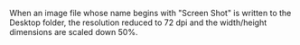 When an image file whose name begins with "Screen Shot" is written to the Desktop folder, the resolution reduced to 72 dpi and the width/height dimensions are scaled down 50%.

